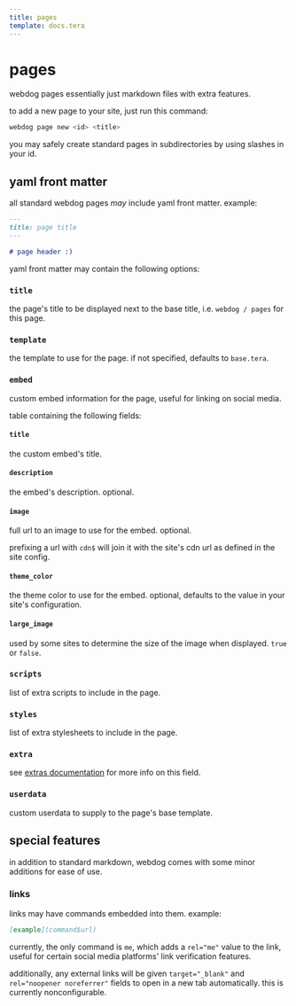 ```yaml
---
title: pages
template: docs.tera
---
```


# pages

webdog pages essentially just markdown files with extra features.

to add a new page to your site, just run this command:

```sh
webdog page new <id> <title>
```

you may safely create standard pages in subdirectories by using slashes in your id.

## yaml front matter

all standard webdog pages _may_ include yaml front matter. example:

```md
---
title: page title
---

# page header :)
```

yaml front matter may contain the following options:

### `title`

the page's title to be displayed next to the base title, i.e. `webdog / pages` for this page.

### `template`

the template to use for the page. if not specified, defaults to `base.tera`.

### `embed`

custom embed information for the page, useful for linking on social media.

table containing the following fields:

#### `title`

the custom embed's title.

#### `description`

the embed's description. optional.

#### `image`

full url to an image to use for the embed. optional.

prefixing a url with `cdn$` will join it with the site's cdn url as defined in the site config.

#### `theme_color`

the theme color to use for the embed. optional, defaults to the value in your site's configuration.

#### `large_image`

used by some sites to determine the size of the image when displayed. `true` or `false`.

### `scripts`

list of extra scripts to include in the page.

### `styles`

list of extra stylesheets to include in the page.

### `extra`

see <a href="extras">extras documentation</a> for more info on this field.

### `userdata`

custom userdata to supply to the page's base template.

## special features

in addition to standard markdown, webdog comes with some minor additions for ease of use.

### links

links may have commands embedded into them. example:

```md
[example](command$url)
```

currently, the only command is `me`, which adds a `rel="me"` value to the link, useful for certain social media platforms' link verification features.

additionally, any external links will be given `target="_blank"` and `rel="noopener noreferrer"` fields to open in a new tab automatically. this is currently nonconfigurable.
